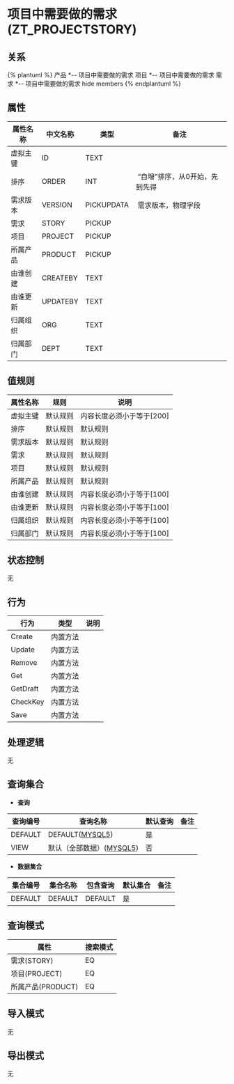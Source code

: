 # 项目中需要做的需求(ZT_PROJECTSTORY)

  

## 关系
{% plantuml %}
产品 *-- 项目中需要做的需求 
项目 *-- 项目中需要做的需求 
需求 *-- 项目中需要做的需求 
hide members
{% endplantuml %}

## 属性

| 属性名称        |    中文名称    | 类型     |  备注  |
| --------   |------------| -----   |  -------- | 
|虚拟主键|ID|TEXT|&nbsp;|
|排序|ORDER|INT|&nbsp;“自增”排序，从0开始，先到先得|
|需求版本|VERSION|PICKUPDATA|&nbsp;需求版本，物理字段|
|需求|STORY|PICKUP|&nbsp;|
|项目|PROJECT|PICKUP|&nbsp;|
|所属产品|PRODUCT|PICKUP|&nbsp;|
|由谁创建|CREATEBY|TEXT|&nbsp;|
|由谁更新|UPDATEBY|TEXT|&nbsp;|
|归属组织|ORG|TEXT|&nbsp;|
|归属部门|DEPT|TEXT|&nbsp;|

## 值规则
| 属性名称    | 规则    |  说明  |
| --------   |------------| ----- | 
|虚拟主键|默认规则|内容长度必须小于等于[200]|
|排序|默认规则|默认规则|
|需求版本|默认规则|默认规则|
|需求|默认规则|默认规则|
|项目|默认规则|默认规则|
|所属产品|默认规则|默认规则|
|由谁创建|默认规则|内容长度必须小于等于[100]|
|由谁更新|默认规则|内容长度必须小于等于[100]|
|归属组织|默认规则|内容长度必须小于等于[100]|
|归属部门|默认规则|内容长度必须小于等于[100]|

## 状态控制

无


## 行为
| 行为    | 类型    |  说明  |
| --------   |------------| ----- | 
|Create|内置方法|&nbsp;|
|Update|内置方法|&nbsp;|
|Remove|内置方法|&nbsp;|
|Get|内置方法|&nbsp;|
|GetDraft|内置方法|&nbsp;|
|CheckKey|内置方法|&nbsp;|
|Save|内置方法|&nbsp;|

## 处理逻辑
无

## 查询集合

* **查询**

| 查询编号 | 查询名称       | 默认查询 |   备注|
| --------  | --------   | --------   | ----- |
|DEFAULT|DEFAULT([MYSQL5](../../appendix/query_MYSQL5.md#ProjectStory_Default))|是|&nbsp;|
|VIEW|默认（全部数据）([MYSQL5](../../appendix/query_MYSQL5.md#ProjectStory_View))|否|&nbsp;|

* **数据集合**

| 集合编号 | 集合名称   |  包含查询  | 默认集合 |   备注|
| --------  | --------   | -------- | --------   | ----- |
|DEFAULT|DEFAULT|DEFAULT|是|&nbsp;|

## 查询模式
| 属性      |    搜索模式     |
| --------   |------------|
|需求(STORY)|EQ|
|项目(PROJECT)|EQ|
|所属产品(PRODUCT)|EQ|

## 导入模式
无


## 导出模式
无
